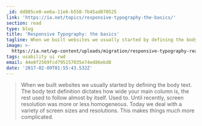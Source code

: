```yaml
---
_id: dd805ce0-ee6a-11e6-b550-7b45ad070525
link: 'https://ia.net/topics/responsive-typography-the-basics/'
section: read
type: blog
title: 'Responsive Typography: the basics'
tagline: When we built websites we usually started by defining the body text.
image: >-
  https://ia.net/wp-content/uploads/migration/responsive-typography-reading-distance.png
tags: usability ui rwd
email: 44e8f2569fcd795157035e74ed86ebd8
date: '2017-02-09T01:55:43.532Z'
---
```

> When we built websites we usually started by defining the body text. The body text definition dictates how wide your main column is, the rest used to follow almost by itself. Used to. Until recently, screen resolution was more or less homogeneous. Today we deal with a variety of screen sizes and resolutions. This makes things much more complicated.
